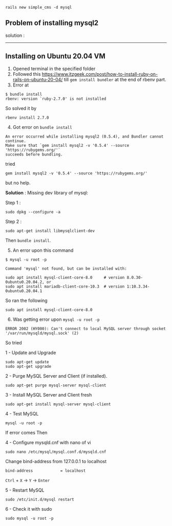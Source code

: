 ```
rails new simple_cms -d mysql
```

## Problem of installing mysql2

solution :

---

## Installing on Ubuntu 20.04 VM

1. Opened terminal in the specified folder
2. Followed this https://www.itzgeek.com/post/how-to-install-ruby-on-rails-on-ubuntu-20-04/ till `gem install bundler` at the end of rbenv part.
3. Error at

```
$ bundle install
rbenv: version `ruby-2.7.0' is not installed
```

So solved it by

```
rbenv install 2.7.0
```

4. Got error on `bundle install`

```
An error occurred while installing mysql2 (0.5.4), and Bundler cannot
continue.
Make sure that `gem install mysql2 -v '0.5.4' --source 'https://rubygems.org/'`
succeeds before bundling.
```

tried

```
gem install mysql2 -v '0.5.4' --source 'https://rubygems.org/'
```

but no help.

**Solution** :
Missing dev library of mysql:

Step 1 :

```
sudo dpkg --configure -a
```

Step 2 :

```
sudo apt-get install libmysqlclient-dev
```

Then `bundle install`.

5. An error upon this command

```
$ mysql -u root -p

Command 'mysql' not found, but can be installed with:

sudo apt install mysql-client-core-8.0     # version 8.0.30-0ubuntu0.20.04.2, or
sudo apt install mariadb-client-core-10.3  # version 1:10.3.34-0ubuntu0.20.04.1
```

So ran the following

```
sudo apt install mysql-client-core-8.0
```

6. Was getting error upon `mysql -u root -p`

```
ERROR 2002 (HY000): Can't connect to local MySQL server through socket '/var/run/mysqld/mysql.sock' (2)
```

So tried

1 - Update and Upgrade

```
sudo apt-get update
sudo apt-get upgrade
```

2 - Purge MySQL Server and Client (if installed).

```
sudo apt-get purge mysql-server mysql-client
```

3 - Install MySQL Server and Client fresh

```
sudo apt-get install mysql-server mysql-client
```

4 - Test MySQL

```
mysql -u root -p
```

If error comes Then

4 - Configure mysqld.cnf with nano of vi

```
sudo nano /etc/mysql/mysql.conf.d/mysqld.cnf
```

Change bind-address from 127.0.0.1 to localhost

```
bind-address            = localhost
```

`Ctrl` + `X` -> `Y` -> `Enter`

5 - Restart MySQL

```
sudo /etc/init.d/mysql restart
```

6 - Check it with sudo

```
sudo mysql -u root -p
```
